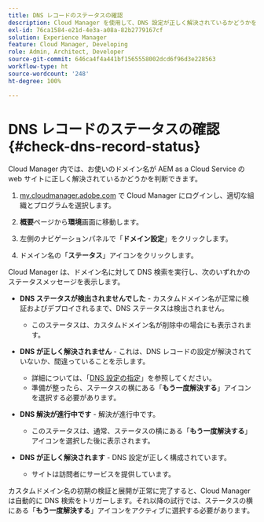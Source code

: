 ```yaml
---
title: DNS レコードのステータスの確認
description: Cloud Manager を使用して、DNS 設定が正しく解決されているかどうかを判断する方法について説明します。
exl-id: 76ca1584-e21d-4e3a-a08a-82b2779167cf
solution: Experience Manager
feature: Cloud Manager, Developing
role: Admin, Architect, Developer
source-git-commit: 646ca4f4a441bf1565558002dcd6f96d3e228563
workflow-type: ht
source-wordcount: '248'
ht-degree: 100%

---
```


# DNS レコードのステータスの確認 {#check-dns-record-status}

Cloud Manager 内では、お使いのドメイン名が AEM as a Cloud Service の web サイトに正しく解決されているかどうかを判断できます。

1. [my.cloudmanager.adobe.com](https://my.cloudmanager.adobe.com/) で Cloud Manager にログインし、適切な組織とプログラムを選択します。

1. **概要**&#x200B;ページから&#x200B;**環境**&#x200B;画面に移動します。

1. 左側のナビゲーションパネルで「**ドメイン設定**」をクリックします。

1. ドメイン名の「**ステータス**」アイコンをクリックします。

Cloud Manager は、ドメイン名に対して DNS 検索を実行し、次のいずれかのステータスメッセージを表示します。

* **DNS ステータスが検出されませんでした** - カスタムドメイン名が正常に検証およびデプロイされるまで、DNS ステータスは検出されません。

   * このステータスは、カスタムドメイン名が削除中の場合にも表示されます。

* **DNS が正しく解決されません** - これは、DNS レコードの設定が解決されていないか、間違っていることを示します。

   * 詳細については、「[DNS 設定の指定](/help/implementing/cloud-manager/custom-domain-names/configure-dns-settings.md)」を参照してください。
   * 準備が整ったら、ステータスの横にある「**もう一度解決する**」アイコンを選択する必要があります。

* **DNS 解決が進行中です** - 解決が進行中です。

   * このステータスは、通常、ステータスの横にある「**もう一度解決する**」アイコンを選択した後に表示されます。

* **DNS が正しく解決されます** - DNS 設定が正しく構成されています。

   * サイトは訪問者にサービスを提供しています。

カスタムドメイン名の初期の検証と展開が正常に完了すると、Cloud Manager は自動的に DNS 検索をトリガーします。それ以降の試行では、ステータスの横にある「**もう一度解決する**」アイコンをアクティブに選択する必要があります。
